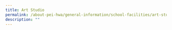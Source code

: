 ```yaml
---
title: Art Studio
permalink: /about-pei-hwa/general-information/school-facilities/art-studio/
description: ""
---
```


